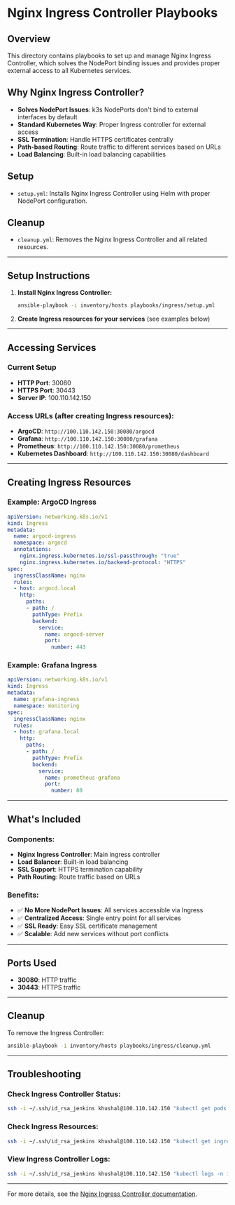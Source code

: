 # Nginx Ingress Controller Playbooks

## Overview
This directory contains playbooks to set up and manage Nginx Ingress Controller, which solves the NodePort binding issues and provides proper external access to all Kubernetes services.

## Why Nginx Ingress Controller?
- **Solves NodePort Issues**: k3s NodePorts don't bind to external interfaces by default
- **Standard Kubernetes Way**: Proper Ingress controller for external access
- **SSL Termination**: Handle HTTPS certificates centrally
- **Path-based Routing**: Route traffic to different services based on URLs
- **Load Balancing**: Built-in load balancing capabilities

## Setup
- `setup.yml`: Installs Nginx Ingress Controller using Helm with proper NodePort configuration.

## Cleanup
- `cleanup.yml`: Removes the Nginx Ingress Controller and all related resources.

---

## Setup Instructions

1. **Install Nginx Ingress Controller:**
   ```bash
   ansible-playbook -i inventory/hosts playbooks/ingress/setup.yml
   ```

2. **Create Ingress resources for your services** (see examples below)

---

## Accessing Services

### Current Setup
- **HTTP Port**: 30080
- **HTTPS Port**: 30443
- **Server IP**: 100.110.142.150

### Access URLs (after creating Ingress resources):
- **ArgoCD**: `http://100.110.142.150:30080/argocd`
- **Grafana**: `http://100.110.142.150:30080/grafana`
- **Prometheus**: `http://100.110.142.150:30080/prometheus`
- **Kubernetes Dashboard**: `http://100.110.142.150:30080/dashboard`

---

## Creating Ingress Resources

### Example: ArgoCD Ingress
```yaml
apiVersion: networking.k8s.io/v1
kind: Ingress
metadata:
  name: argocd-ingress
  namespace: argocd
  annotations:
    nginx.ingress.kubernetes.io/ssl-passthrough: "true"
    nginx.ingress.kubernetes.io/backend-protocol: "HTTPS"
spec:
  ingressClassName: nginx
  rules:
  - host: argocd.local
    http:
      paths:
      - path: /
        pathType: Prefix
        backend:
          service:
            name: argocd-server
            port:
              number: 443
```

### Example: Grafana Ingress
```yaml
apiVersion: networking.k8s.io/v1
kind: Ingress
metadata:
  name: grafana-ingress
  namespace: monitoring
spec:
  ingressClassName: nginx
  rules:
  - host: grafana.local
    http:
      paths:
      - path: /
        pathType: Prefix
        backend:
          service:
            name: prometheus-grafana
            port:
              number: 80
```

---

## What's Included

### Components:
- **Nginx Ingress Controller**: Main ingress controller
- **Load Balancer**: Built-in load balancing
- **SSL Support**: HTTPS termination capability
- **Path Routing**: Route traffic based on URLs

### Benefits:
- ✅ **No More NodePort Issues**: All services accessible via Ingress
- ✅ **Centralized Access**: Single entry point for all services
- ✅ **SSL Ready**: Easy SSL certificate management
- ✅ **Scalable**: Add new services without port conflicts

---

## Ports Used
- **30080**: HTTP traffic
- **30443**: HTTPS traffic

---

## Cleanup
To remove the Ingress Controller:
```bash
ansible-playbook -i inventory/hosts playbooks/ingress/cleanup.yml
```

---

## Troubleshooting

### Check Ingress Controller Status:
```bash
ssh -i ~/.ssh/id_rsa_jenkins khushal@100.110.142.150 "kubectl get pods -n ingress-nginx"
```

### Check Ingress Resources:
```bash
ssh -i ~/.ssh/id_rsa_jenkins khushal@100.110.142.150 "kubectl get ingress --all-namespaces"
```

### View Ingress Controller Logs:
```bash
ssh -i ~/.ssh/id_rsa_jenkins khushal@100.110.142.150 "kubectl logs -n ingress-nginx -l app.kubernetes.io/name=ingress-nginx"
```

---

For more details, see the [Nginx Ingress Controller documentation](https://kubernetes.github.io/ingress-nginx/). 